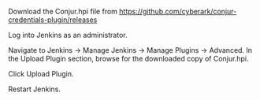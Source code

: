 Download the Conjur.hpi file from https://github.com/cyberark/conjur-credentials-plugin/releases

Log into Jenkins as an administrator.

Navigate to Jenkins -> Manage Jenkins -> Manage Plugins -> Advanced.
In the Upload Plugin section, browse for the downloaded copy of Conjur.hpi.

Click Upload Plugin.

Restart Jenkins.
